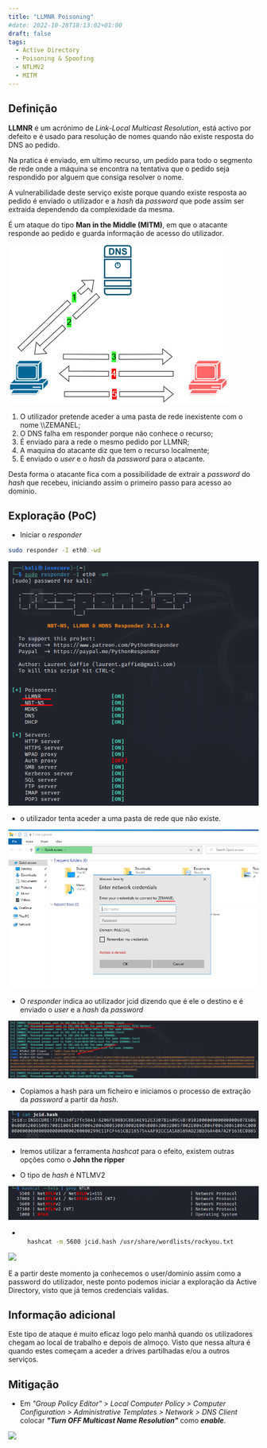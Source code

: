 ```yaml
---
title: "LLMNR Poisoning"
#date: 2022-10-28T18:13:02+01:00
draft: false
tags:
  - Active Directory
  - Poisoning & Spoofing
  - NTLMV2
  - MITM
---
```


## Definição

**LLMNR** é um acrónimo de _Link-Local Multicast Resolution_, está activo por defeito e é usado para resolução de nomes quando não existe resposta do DNS ao pedido.

Na pratica é enviado, em ultimo recurso, um pedido para todo o segmento de rede onde a máquina se encontra na tentativa que o pedido seja respondido por alguem que consiga resolver o nome.

A vulnerabilidade deste serviço existe porque quando existe resposta ao pedido é enviado o utilizador e a _hash_ da _password_ que pode assim ser extraida dependendo da complexidade da mesma.

É um ataque do tipo **Man in the Middle (MITM)**, em que o atacante responde ao pedido e guarda informação de acesso do utilizador.

![](LLMNR.drawio.jpg#center)

1. O utilizador pretende aceder a uma pasta de rede inexistente com o nome \\\ZEMANEL;
2. O DNS falha em responder porque não conhece o recurso;
3. É enviado para a rede o mesmo pedido por LLMNR;
4. A maquina do atacante diz que tem o recurso localmente;
5. É enviado o _user_ e o _hash_ da _password_ para o atacante.

Desta forma o atacante fica com a possibilidade de extrair a _password_ do _hash_ que recebeu, iniciando assim o primeiro passo para acesso ao dominio.

## Exploração (PoC)

- Iniciar o _responder_

```Bash
sudo responder -I eth0 -wd
```

![](responder.png)

- o utilizador tenta aceder a uma pasta de rede que não existe.

![](acessoshared.png)

- O _responder_ indica ao utilizador jcid dizendo que é ele o destino e é enviado o _user_ e a _hash_ da _password_

![](responderwithhash.png)

- Copiamos a hash para um ficheiro e iniciamos o processo de extração da _password_ a partir da _hash_.

![](hash.png)

- Iremos utilizar a ferramenta _hashcat_ para o efeito, existem outras opções como o **John the ripper**

- O tipo de _hash_ é NTLMV2

![](hashcat_ntml.png)

- ```bash

    hashcat -m 5600 jcid.hash /usr/share/wordlists/rockyou.txt

  ```

![](hashcatfinal.png)

E a partir deste momento ja conhecemos o user/dominio assim como a password do utilizador, neste ponto podemos iniciar a exploração da Active Directory, visto que já temos credenciais validas.

## Informação adicional

Este tipo de ataque é muito eficaz logo pelo manhã quando os utilizadores chegam ao local de trabalho e depois de almoço. Visto que nessa altura é quando estes começam a aceder a drives partilhadas e/ou a outros serviços.

## Mitigação

- Em _"Group Policy Editor" > Local Computer Policy > Computer Configuration > Administrative Templates > Network > DNS Client_ colocar **_"Turn OFF Multicast Name Resolution"_** como **_enable_**.

![](miti.png#center)
